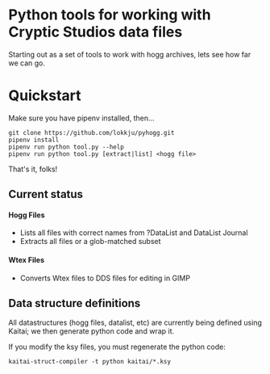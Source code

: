 # Python tools for working with Cryptic Studios data files
Starting out as a set of tools to work with hogg archives, lets see how far we can go.

# Quickstart
Make sure you have pipenv installed, then...

```
git clone https://github.com/lokkju/pyhogg.git
pipenv install
pipenv run python tool.py --help
pipenv run python tool.py [extract|list] <hogg file>
```

That's it, folks!

## Current status
#### Hogg Files
* Lists all files with correct names from ?DataList and DataList Journal
* Extracts all files or a glob-matched subset

#### Wtex Files
* Converts Wtex files to DDS files for editing in GIMP

## Data structure definitions
All datastructures (hogg files, datalist, etc) are currently being defined using Kaitai; we then generate python code and wrap it.

If you modify the ksy files, you must regenerate the python code:
```
kaitai-struct-compiler -t python kaitai/*.ksy
```
